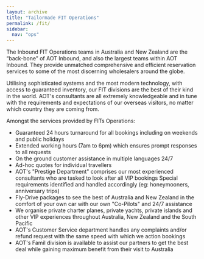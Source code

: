 ```yaml
---
layout: archive
title: "Tailormade FIT Operations"
permalink: /fit/
sidebar:
  nav: "ops"
---
```


The Inbound FIT Operations teams in Australia and New Zealand are the “back-bone” of AOT Inbound, and also the largest teams within AOT Inbound. They provide unmatched comprehensive and efficient reservation services to some of the most discerning wholesalers around the globe.

Utilising sophisticated systems and the most modern technology, with access to guaranteed inventory, our FIT divisions are the best of their kind in the world. AOT's consultants are all extremely knowledgeable and in tune with the requirements and expectations of our overseas visitors, no matter which country they are coming from.

Amongst the services provided by FITs Operations:

* Guaranteed 24 hours turnaround for all bookings including on weekends and public holidays
* Extended working hours (7am to 6pm) which ensures prompt responses to all requests
* On the ground customer assistance in multiple languages 24/7
* Ad-hoc quotes for individual travellers
* AOT's "Prestige Department" comprises our most experienced consultants who are tasked to look after all VIP bookings 
Special requirements identified and handled accordingly (eg: honeymooners, anniversary trips)
* Fly-Drive packages to see the best of Australia and New Zealand in the comfort of your own car with our own "Co-Pilots" and 24/7 assistance
* We organise private charter planes, private yachts, private islands and other VIP experiences throughout Australia, New Zealand and the South Pacific
* AOT's Customer Service department handles any complaints and/or refund request with the same speed with which we action bookings
* AOT's Famil division is available to assist our partners to get the best deal while gaining maximum benefit from their visit to Australia 
 
